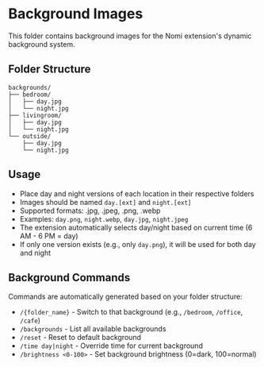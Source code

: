 # Background Images

This folder contains background images for the Nomi extension's dynamic background system.

## Folder Structure

```
backgrounds/
├── bedroom/
│   ├── day.jpg
│   └── night.jpg
├── livingroom/
│   ├── day.jpg
│   └── night.jpg
└── outside/
    ├── day.jpg
    └── night.jpg
```

## Usage

- Place day and night versions of each location in their respective folders
- Images should be named `day.[ext]` and `night.[ext]`
- Supported formats: .jpg, .jpeg, .png, .webp
- Examples: `day.png`, `night.webp`, `day.jpg`, `night.jpeg`
- The extension automatically selects day/night based on current time (6 AM - 6 PM = day)
- If only one version exists (e.g., only `day.png`), it will be used for both day and night

## Background Commands

Commands are automatically generated based on your folder structure:

- `/{folder_name}` - Switch to that background (e.g., `/bedroom`, `/office`, `/cafe`)
- `/backgrounds` - List all available backgrounds
- `/reset` - Reset to default background
- `/time day|night` - Override time for current background
- `/brightness <0-100>` - Set background brightness (0=dark, 100=normal)
